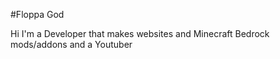 #Floppa God

Hi I'm a Developer that makes websites and Minecraft Bedrock mods/addons and a Youtuber
